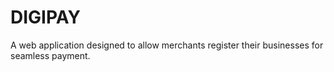 # DIGIPAY
A web application designed to allow merchants register their businesses for seamless payment.
